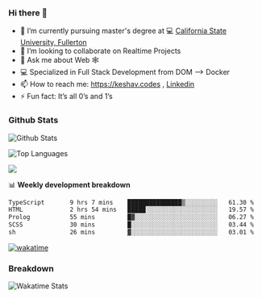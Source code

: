### Hi there 👋

- 🔭 I’m currently pursuing master's degree at 💻 [California State University, Fullerton](http://www.fullerton.edu/) 
- 👯 I’m looking to collaborate on Realtime Projects
- 💬 Ask me about Web 🕸
- 💻 Specialized in Full Stack Development from DOM --> Docker
- 📫 How to reach me: https://keshav.codes , [Linkedin](https://www.linkedin.com/in/keshavlingala/)
- ⚡ Fun fact: It’s all 0’s and 1’s

### Github Stats
![Github Stats](https://github-readme-stats.vercel.app/api?username=keshavlingala&count_private=true&show_icons=true&theme=radical)

![Top Languages](https://github-readme-stats.vercel.app/api/top-langs/?username=keshavlingala&show_icons=true&theme=radical)

![](https://komarev.com/ghpvc/?username=keshavlingala)

📊 **Weekly development breakdown**

<!--START_SECTION:waka-->

```txt
TypeScript       9 hrs 7 mins    ███████████████▒░░░░░░░░░   61.30 %
HTML             2 hrs 54 mins   █████░░░░░░░░░░░░░░░░░░░░   19.57 %
Prolog           55 mins         █▓░░░░░░░░░░░░░░░░░░░░░░░   06.27 %
SCSS             30 mins         █░░░░░░░░░░░░░░░░░░░░░░░░   03.44 %
sh               26 mins         ▓░░░░░░░░░░░░░░░░░░░░░░░░   03.01 %
```

<!--END_SECTION:waka-->


[![wakatime](https://wakatime.com/badge/user/62bfdbc7-082c-40a7-b4bd-f9280d51aeed.svg)](https://wakatime.com/@62bfdbc7-082c-40a7-b4bd-f9280d51aeed)


### Breakdown

![Wakatime Stats](https://github-readme-stats.vercel.app/api/wakatime?username=keshavlingala)